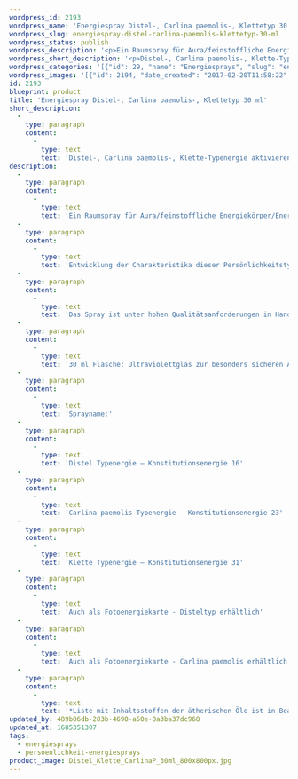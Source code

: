 ```yaml
---
wordpress_id: 2193
wordpress_name: 'Energiespray Distel-, Carlina paemolis-, Klettetyp 30 ml'
wordpress_slug: energiespray-distel-carlina-paemolis-klettetyp-30-ml
wordpress_status: publish
wordpress_description: '<p>Ein Raumspray für Aura/feinstoffliche Energiekörper/Energiefelder. Aktivierbares feinstoffliches Schwingungsfeld von distelartigen Typen: Persönlichkeitsenergie eines Disteltyps: s<span class="s1">ensibel, abwehrend + fürsorglich, gründlich</span>; eines Carlina paemolistyps: b<span class="s1">estimmend, empfindlich, sich ab- und eingrenzend, fröhlich</span>; eines Klettentyps: s<span class="s1">ensibel, fürsorglich und zugleich etwas abweisend</span>.</p><p>Entwicklung der Charakteristika dieser Persönlichkeitstypen. Stärkung der entsprechenden Persönlichkeit mit ihrer besonderen Energiequalität. Ausgleich und Veränderung ungünstiger Zustände innerhalb einer Person, die aufgrund dieser Konstitution entstanden sind. Annahme und Verständnis für einen Menschen mit dieser Persönlichkeitsenergie. Eine Stärkung der eigenen Persönlichkeitsenergie sowie die Beschäftigung mit der Energie anderer Persönlichkeiten kann insgesamt das eigene Selbstbewusstsein stärken.</p><p>Das Spray ist unter hohen Qualitätsanforderungen in Handarbeit in Deutschland hergestellt aus mehrfach gereinigtem und energetisiertem Wasser (76%, konserviert mit 96%igem Weingeist (24%). Abgestimmt auf die Energie ist die Komposition von naturreinen ätherischen Ölen*.</p><p>30 ml Flasche: Ultraviolettglas zur besonders sicheren Aufbewahrung mit hochwertigem, goldfarbenen Metallpumpzerstäuber mit Schutzkappe (Steigrohr: Kunststoff). Etikett: wasserfest, leicht energetisiert mit dem Informationsfeld des Airsprays. Erhältlich auch als 100 ml-Sprühflasche (49 €).</p><p>Sprayname:<br />Distel Typenergie – Konstitutionsenergie 16<br />Carlina paemolis Typenergie – Konstitutionsenergie 23<br />Klette Typenergie – Konstitutionsenergie 31</p><p>Auch als <a href="https://my.feenbaum.de/produkt/fotokarte-persoenlichkeitstyp-16-distel-2/">Fotoenergiekarte - Disteltyp</a> erhältlich<br />Auch als <a href="https://my.feenbaum.de/produkt/energiekarte-persoenlichkeitstyp-23-carolina-paemolis/">Fotoenergiekarte - Carlina paemolis</a> erhältlich</p><p><a href="https://my.feenbaum.de/anwendung-energiesprays/">Anwendungshinweise</a></p><p>*Liste mit Inhaltsstoffen der ätherischen Öle ist in Bearbeitung. Bis zur Veröffentlichung erhalten Sie diese Liste gerne als <a href="info@elvedenverlag.de">Email</a>. Wir danken Ihnen für diesen Zwischenschritt.</p>'
wordpress_short_description: '<p>Distel-, Carlina paemolis-, Klette-Typenergie aktivieren und entwickeln. Verständnis für diese Typenergien gewinnen</p>'
wordpress_categories: '[{"id": 29, "name": "Energiesprays", "slug": "energiesprays"}, {"id": 89, "name": "Pers\u00f6nlichkeit", "slug": "persoenlichkeit-energiesprays"}]'
wordpress_images: '[{"id": 2194, "date_created": "2017-02-20T11:58:22", "date_created_gmt": "2017-02-20T09:58:22", "date_modified": "2017-02-20T11:58:22", "date_modified_gmt": "2017-02-20T09:58:22", "src": "https://my.feenbaum.de/wp-content/uploads/2017/02/Distel_Klette_CarlinaP_30ml_800x800px.jpg", "name": "Distel_Klette_CarlinaP_30ml_800x800px", "alt": ""}]'
id: 2193
blueprint: product
title: 'Energiespray Distel-, Carlina paemolis-, Klettetyp 30 ml'
short_description:
  -
    type: paragraph
    content:
      -
        type: text
        text: 'Distel-, Carlina paemolis-, Klette-Typenergie aktivieren und entwickeln. Verständnis für diese Typenergien gewinnen'
description:
  -
    type: paragraph
    content:
      -
        type: text
        text: 'Ein Raumspray für Aura/feinstoffliche Energiekörper/Energiefelder. Aktivierbares feinstoffliches Schwingungsfeld von distelartigen Typen: Persönlichkeitsenergie eines Disteltyps: sensibel, abwehrend + fürsorglich, gründlich; eines Carlina paemolistyps: bestimmend, empfindlich, sich ab- und eingrenzend, fröhlich; eines Klettentyps: sensibel, fürsorglich und zugleich etwas abweisend.'
  -
    type: paragraph
    content:
      -
        type: text
        text: 'Entwicklung der Charakteristika dieser Persönlichkeitstypen. Stärkung der entsprechenden Persönlichkeit mit ihrer besonderen Energiequalität. Ausgleich und Veränderung ungünstiger Zustände innerhalb einer Person, die aufgrund dieser Konstitution entstanden sind. Annahme und Verständnis für einen Menschen mit dieser Persönlichkeitsenergie. Eine Stärkung der eigenen Persönlichkeitsenergie sowie die Beschäftigung mit der Energie anderer Persönlichkeiten kann insgesamt das eigene Selbstbewusstsein stärken.'
  -
    type: paragraph
    content:
      -
        type: text
        text: 'Das Spray ist unter hohen Qualitätsanforderungen in Handarbeit in Deutschland hergestellt aus mehrfach gereinigtem und energetisiertem Wasser (76%, konserviert mit 96%igem Weingeist (24%). Abgestimmt auf die Energie ist die Komposition von naturreinen ätherischen Ölen*.'
  -
    type: paragraph
    content:
      -
        type: text
        text: '30 ml Flasche: Ultraviolettglas zur besonders sicheren Aufbewahrung mit hochwertigem, goldfarbenen Metallpumpzerstäuber mit Schutzkappe (Steigrohr: Kunststoff). Etikett: wasserfest, leicht energetisiert mit dem Informationsfeld des Airsprays. Erhältlich auch als 100 ml-Sprühflasche (49 €).'
  -
    type: paragraph
    content:
      -
        type: text
        text: 'Sprayname:'
  -
    type: paragraph
    content:
      -
        type: text
        text: 'Distel Typenergie – Konstitutionsenergie 16'
  -
    type: paragraph
    content:
      -
        type: text
        text: 'Carlina paemolis Typenergie – Konstitutionsenergie 23'
  -
    type: paragraph
    content:
      -
        type: text
        text: 'Klette Typenergie – Konstitutionsenergie 31'
  -
    type: paragraph
    content:
      -
        type: text
        text: 'Auch als Fotoenergiekarte - Disteltyp erhältlich'
  -
    type: paragraph
    content:
      -
        type: text
        text: 'Auch als Fotoenergiekarte - Carlina paemolis erhältlich'
  -
    type: paragraph
    content:
      -
        type: text
        text: '*Liste mit Inhaltsstoffen der ätherischen Öle ist in Bearbeitung. Bis zur Veröffentlichung erhalten Sie diese Liste gerne als Email. Wir danken Ihnen für diesen Zwischenschritt.'
updated_by: 489b06db-283b-4690-a50e-8a3ba37dc968
updated_at: 1685351307
tags:
  - energiesprays
  - persoenlichkeit-energiesprays
product_image: Distel_Klette_CarlinaP_30ml_800x800px.jpg
---
```

